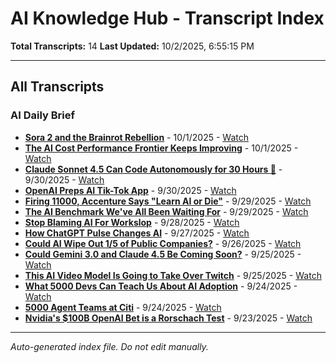 # AI Knowledge Hub - Transcript Index

**Total Transcripts:** 14
**Last Updated:** 10/2/2025, 6:55:15 PM

---

## All Transcripts


### AI Daily Brief

- **[Sora 2 and the Brainrot Rebellion](./2025-10-02_ai-daily-brief_sora-2-and-the-brainrot-rebellion.md)** - 10/1/2025 - [Watch](https://www.youtube.com/watch?v=Ke0yXxDUdWQ)
- **[The AI Cost Performance Frontier Keeps Improving](./2025-10-01_ai-daily-brief_the-ai-cost-performance-frontier-keeps-improving.md)** - 10/1/2025 - [Watch](https://www.youtube.com/watch?v=jqhnplwGUK0)
- **[Claude Sonnet 4.5 Can Code Autonomously for 30 Hours 🤯](./2025-09-30_ai-daily-brief_claude-sonnet-4-5-can-code-autonomously-for-30-hou.md)** - 9/30/2025 - [Watch](https://www.youtube.com/watch?v=pbwAMl2dAcE)
- **[OpenAI Preps AI Tik-Tok App](./2025-09-30_ai-daily-brief_openai-preps-ai-tik-tok-app.md)** - 9/30/2025 - [Watch](https://www.youtube.com/watch?v=MmgIBEDnqys)
- **[Firing 11000, Accenture Says "Learn AI or Die"](./2025-09-30_ai-daily-brief_firing-11000-accenture-says-learn-ai-or-die.md)** - 9/29/2025 - [Watch](https://www.youtube.com/watch?v=Vtqpgh4rLvY)
- **[The AI Benchmark We've All Been Waiting For](./2025-09-29_ai-daily-brief_the-ai-benchmark-we-ve-all-been-waiting-for.md)** - 9/29/2025 - [Watch](https://www.youtube.com/watch?v=Sj1LGPVLLIM)
- **[Stop Blaming AI For Workslop](./2025-09-28_ai-daily-brief_stop-blaming-ai-for-workslop.md)** - 9/28/2025 - [Watch](https://www.youtube.com/watch?v=87IF1y--5Qk)
- **[How ChatGPT Pulse Changes AI](./2025-09-27_ai-daily-brief_how-chatgpt-pulse-changes-ai.md)** - 9/27/2025 - [Watch](https://www.youtube.com/watch?v=YZwDJBup4Rc)
- **[Could AI Wipe Out 1/5 of Public Companies?](./2025-09-26_ai-daily-brief_could-ai-wipe-out-1-5-of-public-companies.md)** - 9/26/2025 - [Watch](https://www.youtube.com/watch?v=TVdEwvWtraY)
- **[Could Gemini 3.0 and Claude 4.5 Be Coming Soon?](./2025-09-26_ai-daily-brief_could-gemini-3-0-and-claude-4-5-be-coming-soon.md)** - 9/25/2025 - [Watch](https://www.youtube.com/watch?v=rRDl-x-2Mpk)
- **[This AI Video Model Is Going to Take Over Twitch](./2025-09-25_ai-daily-brief_this-ai-video-model-is-going-to-take-over-twitch.md)** - 9/25/2025 - [Watch](https://www.youtube.com/watch?v=LSG7GDZMQhU)
- **[What 5000 Devs Can Teach Us About AI Adoption](./2025-09-25_ai-daily-brief_what-5000-devs-can-teach-us-about-ai-adoption.md)** - 9/24/2025 - [Watch](https://www.youtube.com/watch?v=8VbjaCwcWcM)
- **[5000 Agent Teams at Citi](./2025-09-24_ai-daily-brief_5000-agent-teams-at-citi.md)** - 9/24/2025 - [Watch](https://www.youtube.com/watch?v=1yu2n426Iig)
- **[Nvidia's $100B OpenAI Bet is a Rorschach Test](./2025-09-24_ai-daily-brief_nvidia-s-100b-openai-bet-is-a-rorschach-test.md)** - 9/23/2025 - [Watch](https://www.youtube.com/watch?v=uF19NkJ03Aw)

---

*Auto-generated index file. Do not edit manually.*

